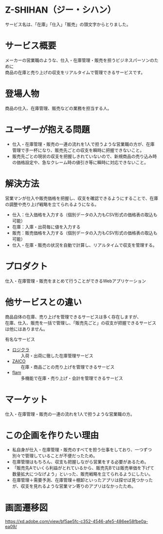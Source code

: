 # Z-SHIHAN（ジー・シハン）
サービス名は、「在庫」「仕入」「販売」の頭文字からとりました。

# サービス概要
メーカーの営業職のような、仕入・在庫管理・販売を担うビジネスパーソンのために  
商品の在庫と売り上げの収支をリアルタイムで管理できるサービスです。

# 登場人物
商品の仕入、在庫管理、販売などの業務を担当する人。

# ユーザーが抱える問題
- 仕入・在庫管理・販売の一連の流れを1人で担うような営業職の方が、在庫管理で手一杯になり、販売先ごとの収支を瞬時に把握できないこと。
- 販売先ごとの現状の収支を把握しきれていないので、新規商品の売り込み時の価格設定や、急なクレーム時の値引き等に瞬時に対応できないこと。

# 解決方法
営業マンが仕入や販売価格を把握し、収支を確認できるようにすることで、在庫の調整や売り上げ戦略を立てられるようになる。
- 仕入：仕入価格を入力する（個別データの入力もCSV形式の価格表の取込も可能）
- 在庫：入庫・出荷毎に値を入力する
- 販売：販売価格を入力する（個別データの入力もCSV形式の価格表の取込も可能）
- 仕入・在庫・販売の状況を自動で計算し、リアルタイムで収支を管理する。

# プロダクト
仕入・在庫管理・販売をまとめて行うことができるWebアプリケーション

# 他サービスとの違い
商品自体の在庫、売り上げを管理できるサービスは多く存在しますが、  
在庫、仕入、販売を一括で管理し、「販売先ごと」の収支が把握できるサービスは他にはありません。

有名なサービス
- [ロジクラ](https://logikura.jp/)  
　　入荷・出荷に徹した在庫管理サービス
- [ZAICO](https://www.zaico.co.jp/)  
　　在庫・商品ごとの売り上げを管理できるサービス
- [flam](https://www.flamsv.com/)  
　　多機能で在庫・売り上げ・会計を管理できるサービス

# マーケット
仕入・在庫管理・販売の一連の流れを1人で担うような営業職の方。

# この企画を作りたい理由
- 私自身が仕入・在庫管理・販売のすべてを担う仕事をしており、一つずつ別々で管理していることが不便だったため。
- 在庫管理はもちろん、収支も把握しながら営業をする必要があるため。
- 「販売先Aでいくら利益がとれているから、販売先Bでは販売単価を下げて数量拡大につなげよう」といった、販売戦略を立てられるようにしたい。
- 在庫管理＋需要予測、在庫管理＋棚卸といったアプリは探せば見つかったが、収支を見れるような営業マン寄りのアプリはなかったため。

# 画面遷移図
https://xd.adobe.com/view/bf5ae5fc-c352-4546-afe5-486ee58fbe0a-ea09/
